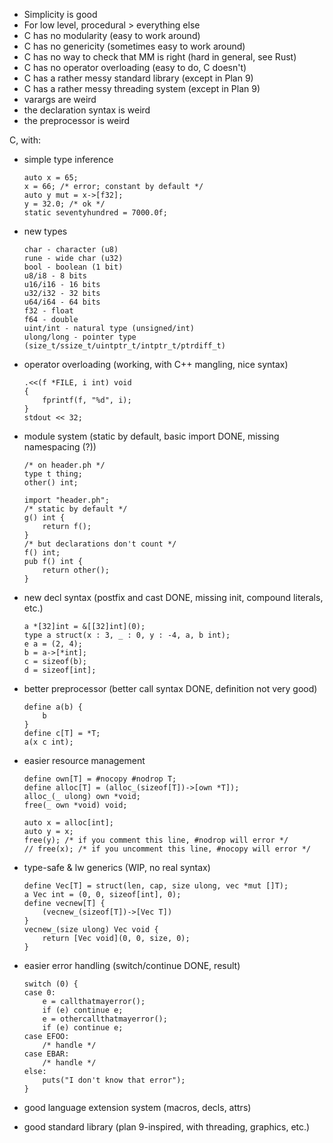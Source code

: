 - Simplicity is good
- For low level, procedural > everything else
- C has no modularity (easy to work around)
- C has no genericity (sometimes easy to work around)
- C has no way to check that MM is right (hard in general, see Rust)
- C has no operator overloading (easy to do, C doesn't)
- C has a rather messy standard library (except in Plan 9)
- C has a rather messy threading system (except in Plan 9)
- varargs are weird
- the declaration syntax is weird
- the preprocessor is weird

C, with:
- simple type inference

      auto x = 65;
      x = 66; /* error; constant by default */
      auto y mut = x->[f32];
      y = 32.0; /* ok */
      static seventyhundred = 7000.0f;

- new types

      char - character (u8)
      rune - wide char (u32)
      bool - boolean (1 bit)
      u8/i8 - 8 bits
      u16/i16 - 16 bits
      u32/i32 - 32 bits
      u64/i64 - 64 bits
      f32 - float
      f64 - double
      uint/int - natural type (unsigned/int)
      ulong/long - pointer type (size_t/ssize_t/uintptr_t/intptr_t/ptrdiff_t)

- operator overloading (working, with C++ mangling, nice syntax)

      .<<(f *FILE, i int) void
      {
          fprintf(f, "%d", i);
      }
      stdout << 32;

- module system (static by default, basic import DONE, missing namespacing (?))

      /* on header.ph */
      type t thing;
      other() int;

      import "header.ph";
      /* static by default */
      g() int {
          return f();
      }
      /* but declarations don't count */
      f() int;
      pub f() int {
          return other();
      }

- new decl syntax (postfix and cast DONE, missing init, compound literals, etc.)

      a *[32]int = &[[32]int](0);
      type a struct(x : 3, _ : 0, y : -4, a, b int);
      e a = (2, 4);
      b = a->[*int];
      c = sizeof(b);
      d = sizeof[int];

- better preprocessor (better call syntax DONE, definition not very good)

      define a(b) {
          b
      }
      define c[T] = *T;
      a(x c int);

- easier resource management

      define own[T] = #nocopy #nodrop T;
      define alloc[T] = (alloc_(sizeof[T])->[own *T]);
      alloc_(_ ulong) own *void;
      free(_ own *void) void;

      auto x = alloc[int];
      auto y = x;
      free(y); /* if you comment this line, #nodrop will error */
      // free(x); /* if you uncomment this line, #nocopy will error */

- type-safe & lw generics (WIP, no real syntax)

      define Vec[T] = struct(len, cap, size ulong, vec *mut []T);
      a Vec int = (0, 0, sizeof[int], 0);
      define vecnew[T] {
          (vecnew_(sizeof[T])->[Vec T])
      }
      vecnew_(size ulong) Vec void {
          return [Vec void](0, 0, size, 0);
      }

- easier error handling (switch/continue DONE, result)

      switch (0) {
      case 0:
          e = callthatmayerror();
          if (e) continue e;
          e = othercallthatmayerror();
          if (e) continue e;
      case EFOO:
          /* handle */
      case EBAR:
          /* handle */
      else:
          puts("I don't know that error");
      }

- good language extension system (macros, decls, attrs)
- good standard library (plan 9-inspired, with threading, graphics, etc.)

